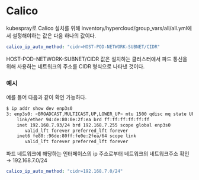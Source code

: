 # Calico

kubespray로 Calico 설치를 위해 inventory/hypercloud/group_vars/all/all.yml에서 설정해야하는 값은 다음 하나의 값이다.

```yml
calico_ip_auto_method: "cidr=HOST-POD-NETWORK-SUBNET/CIDR"
```

HOST-POD-NETWORK-SUBNET/CIDR 값은 설치하는 클러스터에서 파드 통신을 위해 사용하는 네트워크의 주소를 CIDR 형식으로 나타낸 것이다.

### 예시

예를 들어 다음과 같이 확인 가능하다.

```bash
$ ip addr show dev enp3s0
3: enp3s0: <BROADCAST,MULTICAST,UP,LOWER_UP> mtu 1500 qdisc mq state UP group default qlen 1000
    link/ether 94:de:80:0e:2f:ea brd ff:ff:ff:ff:ff:ff
    inet 192.168.7.93/24 brd 192.168.7.255 scope global enp3s0
       valid_lft forever preferred_lft forever
    inet6 fe80::96de:80ff:fe0e:2fea/64 scope link
       valid_lft forever preferred_lft forever
```

파드 네트워크에 해당하는 인터페이스의 ip 주소로부터 네트워크의 네트워크주소 확인 → 192.168.7.0/24

```yml
calico_ip_auto_method: "cidr=192.168.7.0/24"
```
